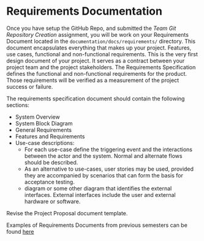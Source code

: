 # Requirements Documentation

Once you have setup the GitHub Repo, and submitted the *Team Git Repository Creation* assignment, you will be work on your Requirements Document located in the `documentation/docs/requirements/` directory. This document encapsulates everything that makes up your project. Features, use cases, functional and non-functional requirements. This is the very first design document of your project. It serves as a contract between your project team and the project stakeholders. The Requirements Specification defines the functional and non-functional requirements for the product. Those requirements will be verified as a measurement of the project success or failure.


The requirements specification document should contain the following sections:

- System Overview
- System Block Diagram
- General Requirements
- Features and Requirements
- Use-case descriptions:
    - For each use-case define the triggering event and the interactions between the actor and the system. Normal and alternate flows should be described.
    - As an alternative to use-cases, user stories may be used, provided they are accompanied by scenarios that can form the basis for acceptance testing.
    - diagram or some other diagram that identifies the external interfaces. External interfaces include the user and external hardware or software.


Revise the Project Proposal document template.

Examples of Requirements Documents from previous semesters can be found [here](/showcase)
